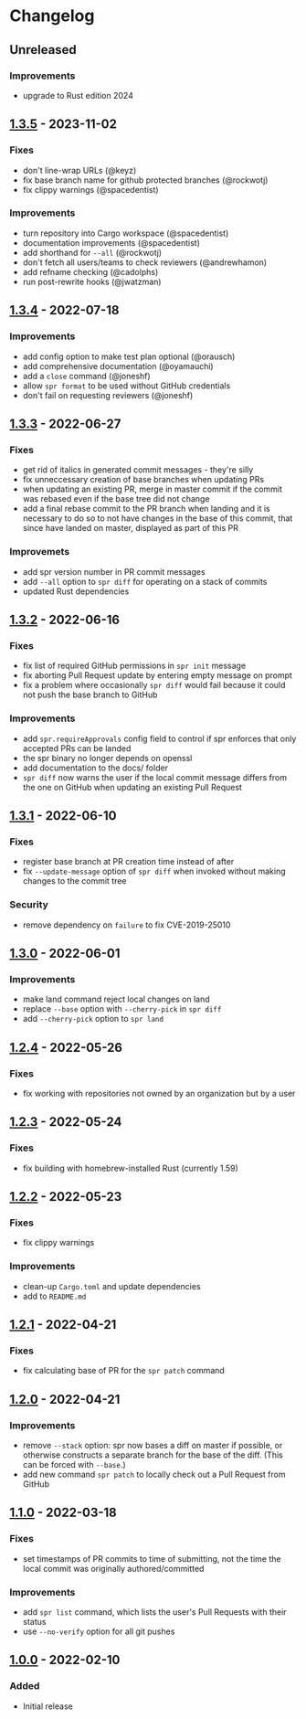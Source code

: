 # Changelog

## Unreleased

### Improvements

- upgrade to Rust edition 2024

## [1.3.5] - 2023-11-02

### Fixes

- don't line-wrap URLs (@keyz)
- fix base branch name for github protected branches (@rockwotj)
- fix clippy warnings (@spacedentist)

### Improvements

- turn repository into Cargo workspace (@spacedentist)
- documentation improvements (@spacedentist)
- add shorthand for `--all` (@rockwotj)
- don't fetch all users/teams to check reviewers (@andrewhamon)
- add refname checking (@cadolphs)
- run post-rewrite hooks (@jwatzman)

## [1.3.4] - 2022-07-18

### Improvements

- add config option to make test plan optional (@orausch)
- add comprehensive documentation (@oyamauchi)
- add a `close` command (@joneshf)
- allow `spr format` to be used without GitHub credentials
- don't fail on requesting reviewers (@joneshf)

## [1.3.3] - 2022-06-27

### Fixes

- get rid of italics in generated commit messages - they're silly
- fix unneccessary creation of base branches when updating PRs
- when updating an existing PR, merge in master commit if the commit was rebased even if the base tree did not change
- add a final rebase commit to the PR branch when landing and it is necessary to do so to not have changes in the base of this commit, that since have landed on master, displayed as part of this PR

### Improvemets

- add spr version number in PR commit messages
- add `--all` option to `spr diff` for operating on a stack of commits
- updated Rust dependencies

## [1.3.2] - 2022-06-16

### Fixes

- fix list of required GitHub permissions in `spr init` message
- fix aborting Pull Request update by entering empty message on prompt
- fix a problem where occasionally `spr diff` would fail because it could not push the base branch to GitHub

### Improvements

- add `spr.requireApprovals` config field to control if spr enforces that only accepted PRs can be landed
- the spr binary no longer depends on openssl
- add documentation to the docs/ folder
- `spr diff` now warns the user if the local commit message differs from the one on GitHub when updating an existing Pull Request

## [1.3.1] - 2022-06-10

### Fixes

- register base branch at PR creation time instead of after
- fix `--update-message` option of `spr diff` when invoked without making changes to the commit tree

### Security

- remove dependency on `failure` to fix CVE-2019-25010

## [1.3.0] - 2022-06-01

### Improvements

- make land command reject local changes on land
- replace `--base` option with `--cherry-pick` in `spr diff`
- add `--cherry-pick` option to `spr land`

## [1.2.4] - 2022-05-26

### Fixes

- fix working with repositories not owned by an organization but by a user

## [1.2.3] - 2022-05-24

### Fixes

- fix building with homebrew-installed Rust (currently 1.59)

## [1.2.2] - 2022-05-23

### Fixes

- fix clippy warnings

### Improvements

- clean-up `Cargo.toml` and update dependencies
- add to `README.md`

## [1.2.1] - 2022-04-21

### Fixes

- fix calculating base of PR for the `spr patch` command

## [1.2.0] - 2022-04-21

### Improvements

- remove `--stack` option: spr now bases a diff on master if possible, or otherwise constructs a separate branch for the base of the diff. (This can be forced with `--base`.)
- add new command `spr patch` to locally check out a Pull Request from GitHub

## [1.1.0] - 2022-03-18

### Fixes

- set timestamps of PR commits to time of submitting, not the time the local commit was originally authored/committed

### Improvements

- add `spr list` command, which lists the user's Pull Requests with their status
- use `--no-verify` option for all git pushes

## [1.0.0] - 2022-02-10

### Added

- Initial release

[1.0.0]: https://github.com/getcord/spr/releases/tag/v1.0.0
[1.1.0]: https://github.com/getcord/spr/releases/tag/v1.1.0
[1.2.0]: https://github.com/getcord/spr/releases/tag/v1.2.0
[1.2.1]: https://github.com/getcord/spr/releases/tag/v1.2.1
[1.2.2]: https://github.com/getcord/spr/releases/tag/v1.2.2
[1.2.3]: https://github.com/getcord/spr/releases/tag/v1.2.3
[1.2.4]: https://github.com/getcord/spr/releases/tag/v1.2.4
[1.3.0]: https://github.com/getcord/spr/releases/tag/v1.3.0
[1.3.1]: https://github.com/getcord/spr/releases/tag/v1.3.1
[1.3.2]: https://github.com/getcord/spr/releases/tag/v1.3.2
[1.3.3]: https://github.com/getcord/spr/releases/tag/v1.3.3
[1.3.4]: https://github.com/getcord/spr/releases/tag/v1.3.4
[1.3.5]: https://github.com/getcord/spr/releases/tag/v1.3.5
